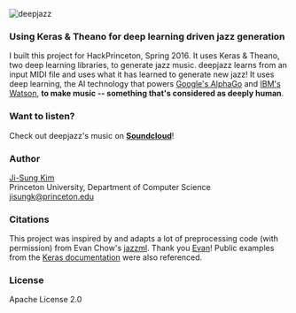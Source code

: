 ![deepjazz](https://cloud.githubusercontent.com/assets/9053987/14231549/83f21b74-f955-11e5-9477-a999aa8d94b0.png)
### Using Keras & Theano for deep learning driven jazz generation
I built this project for HackPrinceton, Spring 2016. It uses Keras & Theano, two deep learning libraries, to generate jazz music. deepjazz learns from an input MIDI file and uses what it has learned to generate new jazz! It uses deep learning, the AI technology that powers [Google's AlphaGo](https://deepmind.com/alpha-go.html) and [IBM's Watson](https://www.ibm.com/smarterplanet/us/en/ibmwatson/what-is-watson.html), **to make music -- something that's considered as deeply human**.

### Want to listen?
Check out deepjazz's music on **[Soundcloud](https://soundcloud.com/deepjazz-ai)**!

### Author
[Ji-Sung Kim](https://www.linkedin.com/in/jisungkim)  
Princeton University, Department of Computer Science  
jisungk@princeton.edu  

### Citations
This project was inspired by and adapts a lot of preprocessing code (with permission) from Evan Chow's [jazzml](https://github.com/evancchow/jazzml). Thank you [Evan](https://www.linkedin.com/in/evancchow)! Public examples from the [Keras documentation](https://github.com/fchollet/keras) were also referenced.

### License
Apache License 2.0